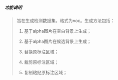 ##### 功能说明

> 旨在生成检测数据集，格式为voc。生成方法包括：
> 
> 1. 基于alpha图片在空白背景上生成；
> 
> 2. 基于alpha图片在候选背景上生成；
> 
> 3. 替换原标注区域；
> 
> 4. 裁剪原标注区域；
> 
> 5. 复制粘贴原标注区域；


